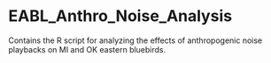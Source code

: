 # EABL_Anthro_Noise_Analysis
Contains the R script for analyzing the effects of anthropogenic noise playbacks on MI and OK eastern bluebirds.
